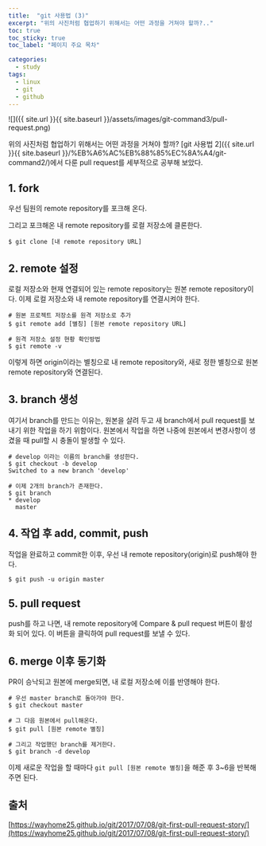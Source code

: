 ```yaml
---
title:  "git 사용법 (3)"
excerpt: "위의 사진처럼 협업하기 위해서는 어떤 과정을 거쳐야 할까?.."
toc: true
toc_sticky: true
toc_label: "페이지 주요 목차"

categories:
  - study
tags:
  - linux
  - git
  - github
---
```


![]({{ site.url }}{{ site.baseurl }}/assets/images/git-command3/pull-request.png)

위의 사진처럼 협업하기 위해서는 어떤 과정을 거쳐야 할까? [git 사용법 2]({{ site.url }}{{ site.baseurl }}/%EB%A6%AC%EB%88%85%EC%8A%A4/git-command2/)에서 다룬 pull request를 세부적으로 공부해 보았다.

## 1. fork
우선 팀원의 remote repository를 포크해 온다.

그리고 포크해온 내 remote repository를 로컬 저장소에 클론한다.

```
$ git clone [내 remote repository URL]
```

## 2. remote 설정
로컬 저장소와 현재 연결되어 있는 remote repository는 원본 remote repository이다. 이제 로컬 저장소와 내 remote repository를 연결시켜야 한다.

```
# 원본 프로젝트 저장소를 원격 저장소로 추가
$ git remote add [별칭] [원본 remote repository URL]

# 원격 저장소 설정 현황 확인방법
$ git remote -v
```

이렇게 하면 origin이라는 별칭으로 내 remote repository와, 새로 정한 별칭으로 원본 remote repository와 연결된다.

## 3. branch 생성
여기서 branch를 만드는 이유는, 원본을 살려 두고 새 branch에서 pull request를 보내기 위한 작업을 하기 위함이다. 원본에서 작업을 하면 나중에 원본에서 변경사항이 생겼을 때 pull할 시 충돌이 발생할 수 있다.

```
# develop 이라는 이름의 branch를 생성한다.
$ git checkout -b develop
Switched to a new branch 'develop'

# 이제 2개의 branch가 존재한다.
$ git branch
* develop
  master
```

## 4. 작업 후 add, commit, push
작업을 완료하고 commit한 이후, 우선 내 remote repository(origin)로 push해야 한다.

```
$ git push -u origin master
```

## 5. pull request
push를 하고 나면, 내 remote repository에 Compare & pull request 버튼이 활성화 되어 있다.
이 버튼을 클릭하여 pull request를 보낼 수 있다.

## 6. merge 이후 동기화
PR이 승낙되고 원본에 merge되면, 내 로컬 저장소에 이를 반영해야 한다. 

```
# 우선 master branch로 돌아가야 한다.
$ git checkout master

# 그 다음 원본에서 pull해온다.
$ git pull [원본 remote 별칭]

# 그리고 작업했던 branch를 제거한다.
$ git branch -d develop
```

이제 새로운 작업을 할 때마다 `git pull [원본 remote 별칭]`을 해준 후 3~6을 반복해 주면 된다.


## 출처
[https://wayhome25.github.io/git/2017/07/08/git-first-pull-request-story/](https://wayhome25.github.io/git/2017/07/08/git-first-pull-request-story/)